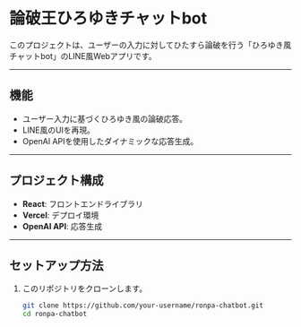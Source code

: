 # 論破王ひろゆきチャットbot

このプロジェクトは、ユーザーの入力に対してひたすら論破を行う「ひろゆき風チャットbot」のLINE風Webアプリです。

---

## **機能**
- ユーザー入力に基づくひろゆき風の論破応答。
- LINE風のUIを再現。
- OpenAI APIを使用したダイナミックな応答生成。

---

## **プロジェクト構成**
- **React**: フロントエンドライブラリ
- **Vercel**: デプロイ環境
- **OpenAI API**: 応答生成

---

## **セットアップ方法**

1. このリポジトリをクローンします。
   ```bash
   git clone https://github.com/your-username/ronpa-chatbot.git
   cd ronpa-chatbot